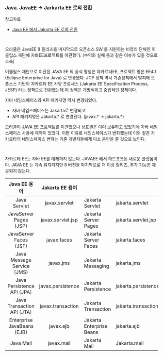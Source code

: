 ### Java. JavaEE → Jarkarta EE 로의 전환

참고자료

- [Java EE 에서 Jakarta EE 로의 전환](https://www.samsungsds.com/kr/insights/java_jakarta.html)

<br>



오라클은 JavaEE 8 릴리즈를 마지막으로 오픈소스 SW 를 지원하는 비영리 단체인 이클립스 재단에 자바EE프로젝트를 이관했다. (수익화 실패 등과 같은 이슈가 있을 것으로 추측)

이클립스 재단으로 이관된 JAVA EE 의 공식 명칭은 자카르타EE, 프로젝트 명은 EE4J (Eclipse Enterprise for Java) 로 변경됐다. JCP 정책 역시 기존정책에서 탈피해 오픈소스 기반의 자카르타 EE 사양 프로세스 (Jakarta EE Specification Process, JESP) 라는 정책으로 전환했는데 이 정책은 개방적이고 중립적인 정책이다.<br>

자바 네임스페이스와 API 패키지명 역시 변경되었다.

- 자바 네임스페이스는 Jakarta로 변경되고
- API 패키지명은 Jakarta.\* 로 변경됐다. (javax.\* → jakarta.\*)

오라클이 JAVA EE 프로젝트를 이관했으나 상표권은 이미 보유하고 있었기에 자바 네임스페이스 사용에 제약이 있었다. 이런 이유로 네임스페이스가 변화했는데 이와 같은 자카르타의 네임스페이스 변화는 기존 개발자들에게 다소 혼란을 줄 것으로 보인다.

<br>



자카르타 EE는 자바 EE를 대체하지 않는다. JAVAEE 에서 하드포크된 새로운 플랫폼이다.  JAVA EE 는 계속 유지되지만 8 버전을 마지막으로 더 이상 릴리즈, 추가 기능은 제공되지 않는다. 

|        Java EE 용어        |  Jakarta EE 용어  |                          |                     |
| :------------------------: | :---------------: | ------------------------ | ------------------- |
|        Java Servlet        |   javax.servlet   | Jakarta Servlet          | jakarta.servlet     |
|   JavaServer Pages (JSP)   | javax.servlet.jsp | Jakarta Server Pages     | jakarta.servlet.jsp |
|   JavaServer Faces (JSF)   |    javax.faces    | Jakarta Server Faces     | jakarta.faces       |
| Java Message Service (JMS) |     javax.jms     | Jakarta Messaging        | jakarta.jms         |
| Java Persistence API (JPA) | javax.persistence | Jakarta Persistence      | jakarta.persistence |
| Java Transaction API (JTA) | javax.transaction | Jakarta Transaction      | jakarta.transaction |
| Enterprise JavaBeans (EJB) |     javax.ejb     | Jakarta Enterprise Beans | jakarta.ejb         |
|         Java Mail          |    javax.mail     | Jakarta Mail             | Jakarta.mail        |